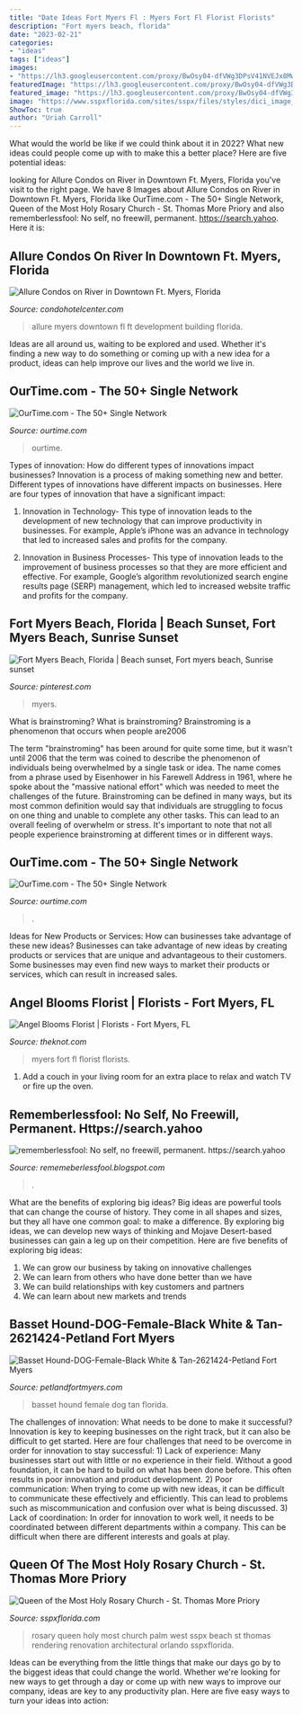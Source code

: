 ```yaml
---
title: "Date Ideas Fort Myers Fl : Myers Fort Fl Florist Florists"
description: "Fort myers beach, florida"
date: "2023-02-21"
categories:
- "ideas"
tags: ["ideas"]
images:
- "https://lh3.googleusercontent.com/proxy/BwOsy04-dfVWg3DPsV41NVEJx8MwP_QAy85insqTfeZ7R0pgkk2haMe5Hu-sGwRwuth1ZUv3pshosvMv1UgzSaKPvBU=w1200-h630-n-k-no-nu"
featuredImage: "https://lh3.googleusercontent.com/proxy/BwOsy04-dfVWg3DPsV41NVEJx8MwP_QAy85insqTfeZ7R0pgkk2haMe5Hu-sGwRwuth1ZUv3pshosvMv1UgzSaKPvBU=w1200-h630-n-k-no-nu"
featured_image: "https://lh3.googleusercontent.com/proxy/BwOsy04-dfVWg3DPsV41NVEJx8MwP_QAy85insqTfeZ7R0pgkk2haMe5Hu-sGwRwuth1ZUv3pshosvMv1UgzSaKPvBU=w1200-h630-n-k-no-nu"
image: "https://www.sspxflorida.com/sites/sspx/files/styles/dici_image_full_width/public/media/usa-p-orlando/div-page/west_palm_lo_res.jpg?itok=nBsI3vDR"
ShowToc: true
author: "Uriah Carroll"
---
```



What would the world be like if we could think about it in 2022? What new ideas could people come up with to make this a better place? Here are five potential ideas:

	

		
looking for Allure Condos on River in Downtown Ft. Myers, Florida you've visit to the right page. We have 8 Images about Allure Condos on River in Downtown Ft. Myers, Florida like OurTime.com - The 50+ Single Network, Queen of the Most Holy Rosary Church - St. Thomas More Priory and also rememberlessfool: No self, no freewill, permanent. https://search.yahoo. Here it is:
		
    
## Allure Condos On River In Downtown Ft. Myers, Florida

<img loading=lazy src="https://www.condohotelcenter.com/wp-content/uploads/2016/01/Exterior-Photo-e1453395176382.jpg" onerror="this.onerror=null;this.src='https://tse2.mm.bing.net/th?id=OIP.o8OqAiD3qdB9TZ8ZFKp4OQHaKW&amp;pid=15.1';" alt="Allure Condos on River in Downtown Ft. Myers, Florida">

_Source: condohotelcenter.com_

>allure myers downtown fl ft development building florida. 

	

Ideas are all around us, waiting to be explored and used. Whether it's finding a new way to do something or coming up with a new idea for a product, ideas can help improve our lives and the world we live in.

    
## OurTime.com - The 50+ Single Network

<img loading=lazy src="https://pmi2.peoplemedia.com/166/462/88438462/59998425q.jpg" onerror="this.onerror=null;this.src='https://tse3.mm.bing.net/th?id=OIP.vweQwl5DWxgSCWg7rHkofgHaHa&amp;pid=15.1';" alt="OurTime.com - The 50+ Single Network">

_Source: ourtime.com_

>ourtime. 

	

Types of innovation: How do different types of innovations impact businesses?
Innovation is a process of making something new and better. Different types of innovations have different impacts on businesses. Here are four types of innovation that have a significant impact:
1. Innovation in Technology- This type of innovation leads to the development of new technology that can improve productivity in businesses. For example, Apple’s iPhone was an advance in technology that led to increased sales and profits for the company.

2. Innovation in Business Processes- This type of innovation leads to the improvement of business processes so that they are more efficient and effective. For example, Google’s algorithm revolutionized search engine results page (SERP) management, which led to increased website traffic and profits for the company.


    
## Fort Myers Beach, Florida | Beach Sunset, Fort Myers Beach, Sunrise Sunset

<img loading=lazy src="https://i.pinimg.com/originals/3f/7f/51/3f7f51ae2011c87ba512817ec22fe636.jpg" onerror="this.onerror=null;this.src='https://tse1.mm.bing.net/th?id=OIP.yrdV44KmkMrKF4rYCGiLRwHaFj&amp;pid=15.1';" alt="Fort Myers Beach, Florida | Beach sunset, Fort myers beach, Sunrise sunset">

_Source: pinterest.com_

>myers. 

	

What is brainstroming?
What is brainstroming? Brainstroming is a phenomenon that occurs when people are2006

The term "brainstroming" has been around for quite some time, but it wasn't until 2006 that the term was coined to describe the phenomenon of individuals being overwhelmed by a single task or idea. The name comes from a phrase used by Eisenhower in his Farewell Address in 1961, where he spoke about the "massive national effort" which was needed to meet the challenges of the future. Brainstroming can be defined in many ways, but its most common definition would say that individuals are struggling to focus on one thing and unable to complete any other tasks. This can lead to an overall feeling of overwhelm or stress. It's important to note that not all people experience brainstroming at different times or in different ways.

    
## OurTime.com - The 50+ Single Network

<img loading=lazy src="https://pmi5.peoplemedia.com/166/455/83429455/46101695q.jpg" onerror="this.onerror=null;this.src='https://tse4.mm.bing.net/th?id=OIP.C87sW467sIEPH_uJ3bAPdQAAAA&amp;pid=15.1';" alt="OurTime.com - The 50+ Single Network">

_Source: ourtime.com_

>. 

	

Ideas for New Products or Services: How can businesses take advantage of these new ideas?
Businesses can take advantage of new ideas by creating products or services that are unique and advantageous to their customers. Some businesses may even find new ways to market their products or services, which can result in increased sales.

    
## Angel Blooms Florist | Florists - Fort Myers, FL

<img loading=lazy src="https://media-api.xogrp.com/images/77d966c3-4ec6-4874-a3f3-19118a2be6a7~rs_640.480" onerror="this.onerror=null;this.src='https://tse2.mm.bing.net/th?id=OIP.lb7FB4_0kVGNGyeWXcGx9gHaFj&amp;pid=15.1';" alt="Angel Blooms Florist | Florists - Fort Myers, FL">

_Source: theknot.com_

>myers fort fl florist florists. 

	

1. Add a couch in your living room for an extra place to relax and watch TV or fire up the oven.

    
## Rememberlessfool: No Self, No Freewill, Permanent. Https://search.yahoo

<img loading=lazy src="https://lh3.googleusercontent.com/proxy/BwOsy04-dfVWg3DPsV41NVEJx8MwP_QAy85insqTfeZ7R0pgkk2haMe5Hu-sGwRwuth1ZUv3pshosvMv1UgzSaKPvBU=w1200-h630-n-k-no-nu" onerror="this.onerror=null;this.src='https://tse1.mm.bing.net/th?id=OIP.0-0-czHoc565JLFPF0Kc6QHaFj&amp;pid=15.1';" alt="rememberlessfool: No self, no freewill, permanent. https://search.yahoo">

_Source: rememeberlessfool.blogspot.com_

>. 

	

What are the benefits of exploring big ideas?
Big ideas are powerful tools that can change the course of history. They come in all shapes and sizes, but they all have one common goal: to make a difference. By exploring big ideas, we can develop new ways of thinking and Mojave Desert-based businesses can gain a leg up on their competition. Here are five benefits of exploring big ideas: 
1. We can grow our business by taking on innovative challenges
2. We can learn from others who have done better than we have
3. We can build relationships with key customers and partners
4. We can learn about new markets and trends

    
## Basset Hound-DOG-Female-Black White &amp; Tan-2621424-Petland Fort Myers

<img loading=lazy src="https://www.petlandfortmyers.com/wp-content/uploads/2020/03/1602895_800.jpg" onerror="this.onerror=null;this.src='https://tse4.mm.bing.net/th?id=OIP.7dvVVJTpJS1dOmv-ZVldYQHaFj&amp;pid=15.1';" alt="Basset Hound-DOG-Female-Black White &amp; Tan-2621424-Petland Fort Myers">

_Source: petlandfortmyers.com_

>basset hound female dog tan florida. 

	

The challenges of innovation: What needs to be done to make it successful?
Innovation is key to keeping businesses on the right track, but it can also be difficult to get started. Here are four challenges that need to be overcome in order for innovation to stay successful: 1) Lack of experience: Many businesses start out with little or no experience in their field. Without a good foundation, it can be hard to build on what has been done before. This often results in poor innovation and product development. 2) Poor communication: When trying to come up with new ideas, it can be difficult to communicate these effectively and efficiently. This can lead to problems such as miscommunication and confusion over what is being discussed. 3) Lack of coordination: In order for innovation to work well, it needs to be coordinated between different departments within a company. This can be difficult when there are different interests and goals at play.

    
## Queen Of The Most Holy Rosary Church - St. Thomas More Priory

<img loading=lazy src="https://www.sspxflorida.com/sites/sspx/files/styles/dici_image_full_width/public/media/usa-p-orlando/div-page/west_palm_lo_res.jpg?itok=nBsI3vDR" onerror="this.onerror=null;this.src='https://tse1.mm.bing.net/th?id=OIP.HS4ArSOxYOM99akSlqOYWgHaEK&amp;pid=15.1';" alt="Queen of the Most Holy Rosary Church - St. Thomas More Priory">

_Source: sspxflorida.com_

>rosary queen holy most church palm west sspx beach st thomas rendering renovation architectural orlando sspxflorida. 

	

Ideas can be everything from the little things that make our days go by to the biggest ideas that could change the world. Whether we're looking for new ways to get through a day or come up with new ways to improve our company, ideas are key to any productivity plan. Here are five easy ways to turn your ideas into action: 

